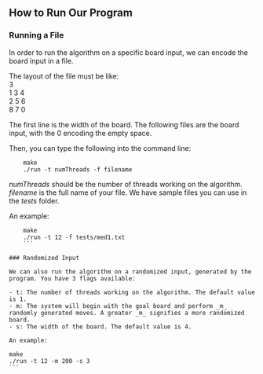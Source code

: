 ## How to Run Our Program

### Running a File

In order to run the algorithm on a specific board input, we can encode the board input in a file. 

The layout of the file must be like: <br />
3 <br />
1 3 4 <br />
2 5 6 <br />
8 7 0 <br />

The first line is the width of the board. The following files are the board input, with the 0 encoding the empty space. 

Then, you can type the following into the command line:
```
    make
    ./run -t numThreads -f filename
```

_numThreads_ should be the number of threads working on the algorithm. _filename_ is the full name of your file. We have sample files you can use in the _tests_ folder. 

An example: 
```
    make
    ./run -t 12 -f tests/med1.txt
    ```

### Randomized Input

We can also run the algorithm on a randomized input, generated by the program. You have 3 flags available: 

- t: The number of threads working on the algorithm. The default value is 1. 
- m: The system will begin with the goal board and perform _m_ randomly generated moves. A greater _m_ signifies a more randomized board. 
- s: The width of the board. The default value is 4. 

An example: 
```
    make
    ./run -t 12 -m 200 -s 3 
    ```
